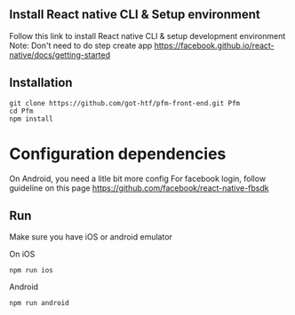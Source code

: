 
## Install React native CLI & Setup environment

Follow this link to install React native CLI & setup development environment
Note: Don't need to do step create app
https://facebook.github.io/react-native/docs/getting-started

## Installation

```
git clone https://github.com/got-htf/pfm-front-end.git Pfm
cd Pfm
npm install
```

# Configuration dependencies
On Android, you need a litle bit more config
For facebook login, follow guideline on this page https://github.com/facebook/react-native-fbsdk

## Run

Make sure you have iOS or android emulator 

On iOS
```
npm run ios
```

Android
```
npm run android
```
